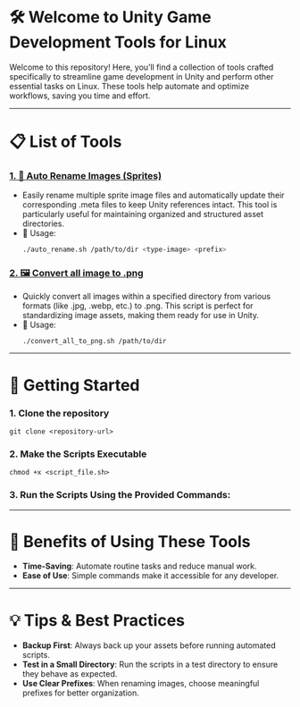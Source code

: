# 🛠️ Welcome to Unity Game Development Tools for Linux

Welcome to this repository! Here, you’ll find a collection of tools crafted specifically to streamline game development in Unity and perform other essential tasks on Linux. These tools help automate and optimize workflows, saving you time and effort.

--------------------------

# 📋 List of Tools

### [1. 🔄 Auto Rename Images (Sprites)](./auto_rename_unity.sh)
- Easily rename multiple sprite image files and automatically update their corresponding .meta files to keep Unity references intact. This tool is particularly useful for maintaining organized and structured asset directories.
- 🚀 Usage:
  ``` bash
  ./auto_rename.sh /path/to/dir <type-image> <prefix>
  ```

### [2. 🖼️ Convert all image to .png](./convert_all_to_png.sh)
- Quickly convert all images within a specified directory from various formats (like .jpg, .webp, etc.) to .png. This script is perfect for standardizing image assets, making them ready for use in Unity.
- 🚀 Usage:
    ``` bash
    ./convert_all_to_png.sh /path/to/dir
    ```

--------------------------

# 📂 Getting Started

### 1. Clone the repository
``` git bash
git clone <repository-url>
```

### 2. Make the Scripts Executable
```
chmod +x <script_file.sh>
```

### 3. Run the Scripts Using the Provided Commands:

--------------------------

# 🌟 Benefits of Using These Tools
- **Time-Saving**: Automate routine tasks and reduce manual work.
- **Ease of Use**: Simple commands make it accessible for any developer.

--------------------------

# 💡 Tips & Best Practices
- **Backup First**: Always back up your assets before running automated scripts.
- **Test in a Small Directory**: Run the scripts in a test directory to ensure they behave as expected.
- **Use Clear Prefixes**: When renaming images, choose meaningful prefixes for better organization.
